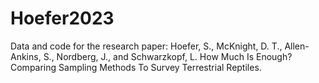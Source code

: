 # Hoefer2023

Data and code for the research paper: Hoefer, S., McKnight, D. T., Allen-Ankins, S., Nordberg, J., and Schwarzkopf, L. How Much Is Enough? Comparing Sampling Methods To Survey Terrestrial Reptiles.
